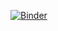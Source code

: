 [![Binder](https://mybinder.org/badge_logo.svg)](https://mybinder.org/v2/gh/phobson/cvd/master?filepath=index.ipynb)

